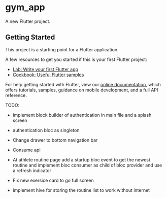 # gym_app

A new Flutter project.

## Getting Started

This project is a starting point for a Flutter application.

A few resources to get you started if this is your first Flutter project:

- [Lab: Write your first Flutter app](https://flutter.dev/docs/get-started/codelab)
- [Cookbook: Useful Flutter samples](https://flutter.dev/docs/cookbook)

For help getting started with Flutter, view our
[online documentation](https://flutter.dev/docs), which offers tutorials,
samples, guidance on mobile development, and a full API reference.

TODO:
- implement block builder of authentication in main file and a splash screen

- authentication bloc as singleton

- Change drawer to bottom navigation bar

- Consume api 

- At athlete routine page add a startup bloc event to get the newest routine and implement bloc consumer as child of bloc provider and use a refresh indicator

- Fix new exersice card to go full screen

- implement hive for storing the routine list to work without internet
